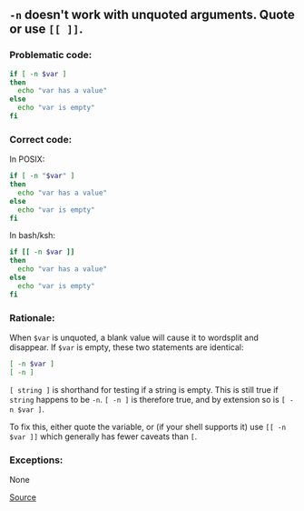 ## `-n` doesn't work with unquoted arguments. Quote or use ``[[ ]]``.

### Problematic code:

```sh
if [ -n $var ]
then
  echo "var has a value"
else
  echo "var is empty"
fi
```

### Correct code:

In POSIX:

```sh
if [ -n "$var" ]
then
  echo "var has a value"
else
  echo "var is empty"
fi
```

In bash/ksh:

```sh
if [[ -n $var ]]
then
  echo "var has a value"
else
  echo "var is empty"
fi
```


### Rationale:

When `$var` is unquoted, a blank value will cause it to wordsplit and disappear. If `$var` is empty, these two statements are identical:

```sh
[ -n $var ]
[ -n ]
```

`[ string ]` is shorthand for testing if a string is empty. This is still true if `string` happens to be `-n`. `[ -n ]` is therefore true, and by extension so is `[ -n $var ]`.

To fix this, either quote the variable, or (if your shell supports it) use `[[ -n $var ]]` which generally has fewer caveats than `[`.

### Exceptions:

None

[Source](https://github.com/koalaman/shellcheck/wiki/SC2070)

